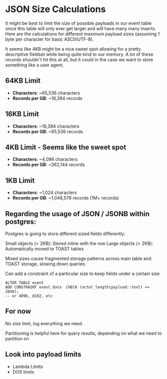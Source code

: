# JSON Size Calculations

It might be best to limit the size of possible payloads in our event table since this table will only ever get larger and will have many many inserts.
Here are the calculations for different maximum payload sizes (assuming 1 byte per character for basic ASCII/UTF-8).

It seems like 4KB might be a nice sweet spot allowing for a pretty descriptive fieldset while being quite kind to our memory. A lot of these records shouldn't hit this at all, but it could in the case we want to store something like a user agent.

## 64KB Limit
- **Characters**: ~65,536 characters 
- **Records per GB**: ~16,384 records

## 16KB Limit
- **Characters**: ~16,384 characters
- **Records per GB**: ~65,536 records

## 4KB Limit - Seems like the sweet spot
- **Characters**: ~4,096 characters
- **Records per GB**: ~262,144 records

## 1KB Limit
- **Characters**: ~1,024 characters
- **Records per GB**: ~1,048,576 records (1M+ records)

## Regarding the usage of JSON / JSONB within postgres:

Postgres is going to store different sized fields differently:

Small objects (< 2KB): Stored inline with the row
Large objects (> 2KB): Automatically moved to TOAST tables

Mixed sizes cause fragmented storage patterns across main table and TOAST storage, slowing down queries.

Can add a constraint of a particular size to keep fields under a certain size

```
ALTER TABLE event 
ADD CONSTRAINT event_data  CHECK (octet_length(payload::text) <= 2048);
-- or 4096, 8192, etc
```

## For now

No size limit, log everything we need.

Partitioning is helpful here for query results, depending on what we need to partition on

## Look into payload limits

- Lambda Limits
- DOS limits